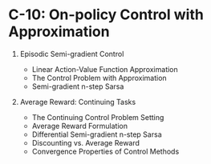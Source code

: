 # C-10: On-policy Control with Approximation

1. Episodic Semi-gradient Control

    - Linear Action-Value Function Approximation
    - The Control Problem with Approximation
    - Semi-gradient n-step Sarsa

2. Average Reward: Continuing Tasks
    - The Continuing Control Problem Setting
    - Average Reward Formulation
    - Differential Semi-gradient n-step Sarsa
    - Discounting vs. Average Reward
    - Convergence Properties of Control Methods
